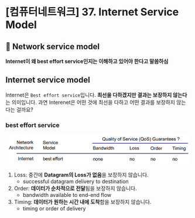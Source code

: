 # [컴퓨터네트워크] 37. Internet Service Model

<aside>

# 💖 Network service model

</aside>

<aside>

**Internet이 왜 best effort service인지는 이해하고 있어야 한다고 말씀하심**

</aside>

## Internet service model

Internet은 `Best effort service`입니다. **최선을 다하겠지만 결과는 보장하지 않는다**는 의미입니다. 과연 Interenet은 어떤 것에 최선을 다하고 어떤 결과를 보장하지 않는다는 걸까요?

### best effort service

![image.png](%5B%E1%84%8F%E1%85%A5%E1%86%B7%E1%84%91%E1%85%B2%E1%84%90%E1%85%A5%E1%84%82%E1%85%A6%E1%84%90%E1%85%B3%E1%84%8B%E1%85%AF%E1%84%8F%E1%85%B3%5D%2037%20Internet%20Service%20Model%201843f66f522580d88576efb642232a5b/image.png)

1. Loss: 중간에 **Datagram의 Loss가 없음**을 보장하지 않습니다.
    - successful datagram delivery to destination
2. Order: **데이터가 순차적으로 전달**됨을 보장하지 않습니다.
    - bandwidth available to end-end flow
3. Timing: **데이터가 원하는 시간 내에 도착**함을 보장하지 않습니다.
    - timing or order of delivery